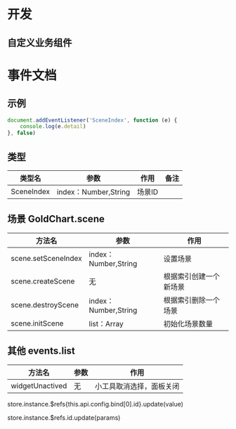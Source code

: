 # 开发
## 自定义业务组件

# 事件文档

## 示例
```javascript
document.addEventListener('SceneIndex', function (e) {
	console.log(e.detail)
}, false)
```
## 类型
|类型名|参数|作用|备注|
| --- | --- | --- | --- |
|SceneIndex|index：Number,String|场景ID||

## 场景 GoldChart.scene 
|方法名|参数|作用|
| --- | --- | --- |
|scene.setSceneIndex|index：Number,String|设置场景|
|scene.createScene|无|根据索引创建一个新场景|
|scene.destroyScene|index：Number,String|根据索引删除一个场景|
|scene.initScene|list：Array|初始化场景数量|

## 其他 events.list 
|方法名|参数|作用|
| --- | --- | --- |
|widgetUnactived|无|小工具取消选择，面板关闭|


store.instance.$refs{this.api.config.bind[0].id}.update(value)


store.instance.$refs.id.update(params)
